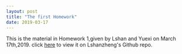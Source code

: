 ```yaml
---
layout: post
title: "The first Homework"
date: 2019-03-17
---
```


This is the material in Homework 1,given by Lshan and Yuexi on March 17th,2019.
click [here](https://github.com/lshanzheng/Microeconometrics_HW/tree/master/HW1) to view it on Lshanzheng's Github repo.

